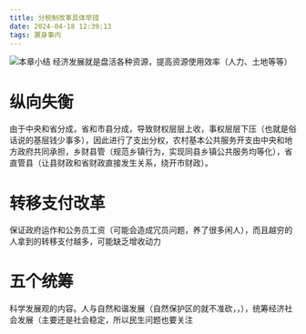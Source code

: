 ```yaml
---
title: 分税制改革具体举措
date: 2024-04-18 12:39:13
tags: 置身事内
---
```

![本章小结](../img/置身事外/第二章本章小结.png)
经济发展就是盘活各种资源，提高资源使用效率（人力、土地等等）

# 纵向失衡
由于中央和省分成，省和市县分成，导致财权层层上收，事权层层下压（也就是俗话说的基层钱少事多），因此进行了支出分权，农村基本公共服务开支由中央和地方政府共同承担，乡财县管（规范乡镇行为，实现同县乡镇公共服务均等化），省直管县（让县财政和省财政直接发生关系，绕开市财政）。

# 转移支付改革
保证政府运作和公务员工资（可能会造成冗员问题，养了很多闲人），而且越穷的人拿到的转移支付越多，可能缺乏增收动力

# 五个统筹
科学发展观的内容。人与自然和谐发展（自然保护区的就不准砍，，），统筹经济社会发展（主要还是社会稳定，所以民生问题也要关注

